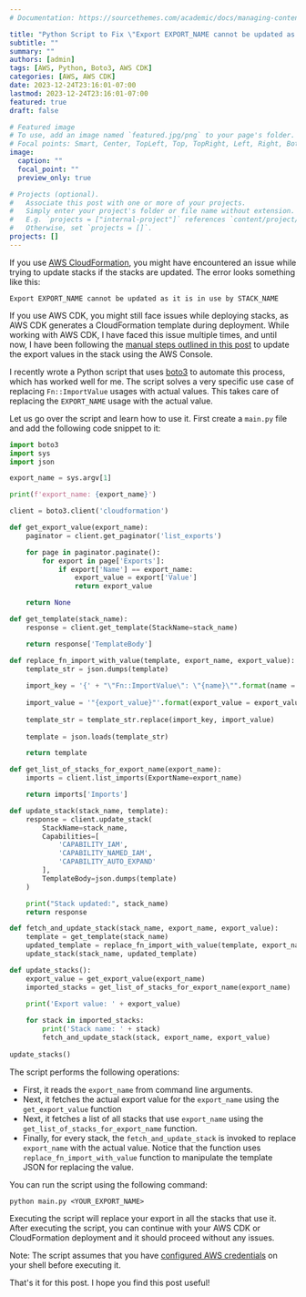 ```yaml
---
# Documentation: https://sourcethemes.com/academic/docs/managing-content/

title: "Python Script to Fix \"Export EXPORT_NAME cannot be updated as it is in use by STACK_NAME\" error in AWS CloudFormation"
subtitle: ""
summary: ""
authors: [admin]
tags: [AWS, Python, Boto3, AWS CDK]
categories: [AWS, AWS CDK]
date: 2023-12-24T23:16:01-07:00
lastmod: 2023-12-24T23:16:01-07:00
featured: true
draft: false

# Featured image
# To use, add an image named `featured.jpg/png` to your page's folder.
# Focal points: Smart, Center, TopLeft, Top, TopRight, Left, Right, BottomLeft, Bottom, BottomRight.
image:
  caption: ""
  focal_point: ""
  preview_only: true

# Projects (optional).
#   Associate this post with one or more of your projects.
#   Simply enter your project's folder or file name without extension.
#   E.g. `projects = ["internal-project"]` references `content/project/deep-learning/index.md`.
#   Otherwise, set `projects = []`.
projects: []
---
```


If you use [AWS CloudFormation](https://aws.amazon.com/cloudformation/), you might have encountered an issue while trying to update stacks if the stacks are updated. The error looks something like this:

```
Export EXPORT_NAME cannot be updated as it is in use by STACK_NAME
```

If you use AWS CDK, you might still face issues while deploying stacks, as AWS CDK generates a CloudFormation template during deployment. While working with AWS CDK, I have faced this issue multiple times, and until now, I have been following the [manual steps outlined in this post](https://repost.aws/knowledge-center/cloudformation-stack-export-name-error) to update the export values in the stack using the AWS Console. 

I recently wrote a Python script that uses [boto3](https://boto3.amazonaws.com/v1/documentation/api/latest/index.html) to automate this process, which has worked well for me. The script solves a very specific use case of replacing `Fn::ImportValue` usages with actual values. This takes care of replacing the `EXPORT_NAME` usage with the actual value. 

Let us go over the script and learn how to use it. First create a `main.py` file and add the following code snippet to it:

```python
import boto3
import sys
import json

export_name = sys.argv[1]

print(f'export_name: {export_name}')

client = boto3.client('cloudformation')

def get_export_value(export_name):
    paginator = client.get_paginator('list_exports')

    for page in paginator.paginate():
        for export in page['Exports']:
            if export['Name'] == export_name:
                export_value = export['Value']
                return export_value

    return None

def get_template(stack_name):
    response = client.get_template(StackName=stack_name)

    return response['TemplateBody']

def replace_fn_import_with_value(template, export_name, export_value):
    template_str = json.dumps(template)
    
    import_key = '{' + "\"Fn::ImportValue\": \"{name}\"".format(name = export_name) + '}'
    
    import_value = '"{export_value}"'.format(export_value = export_value)
    
    template_str = template_str.replace(import_key, import_value)
    
    template = json.loads(template_str)

    return template

def get_list_of_stacks_for_export_name(export_name):
    imports = client.list_imports(ExportName=export_name)

    return imports['Imports']

def update_stack(stack_name, template):
    response = client.update_stack(
        StackName=stack_name,
        Capabilities=[
            'CAPABILITY_IAM',
            'CAPABILITY_NAMED_IAM',
            'CAPABILITY_AUTO_EXPAND'
        ],
        TemplateBody=json.dumps(template)
    )

    print("Stack updated:", stack_name)
    return response

def fetch_and_update_stack(stack_name, export_name, export_value):
    template = get_template(stack_name)
    updated_template = replace_fn_import_with_value(template, export_name, export_value)
    update_stack(stack_name, updated_template)

def update_stacks():
    export_value = get_export_value(export_name)
    imported_stacks = get_list_of_stacks_for_export_name(export_name)
    
    print('Export value: ' + export_value)

    for stack in imported_stacks:
        print('Stack name: ' + stack)
        fetch_and_update_stack(stack, export_name, export_value)
    
update_stacks()
```

The script performs the following operations:
- First, it reads the `export_name` from command line arguments.
- Next, it fetches the actual export value for the `export_name` using the `get_export_value` function
- Next, it fetches a list of all stacks that use `export_name` using the `get_list_of_stacks_for_export_name` function.
- Finally, for every stack, the `fetch_and_update_stack` is invoked to replace `export_name` with the actual value. Notice that the function uses `replace_fn_import_with_value` function to manipulate the template JSON for replacing the value.

You can run the script using the following command:

```
python main.py <YOUR_EXPORT_NAME>
```

Executing the script will replace your export in all the stacks that use it. After executing the script, you can continue with your AWS CDK or CloudFormation deployment and it should proceed without any issues. 

Note: The script assumes that you have [configured AWS credentials](https://docs.aws.amazon.com/cli/latest/userguide/cli-chap-configure.html) on your shell before executing it. 

That's it for this post. I hope you find this post useful! 